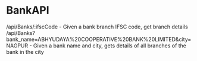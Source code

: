 # BankAPI 
/api/Banks/:ifscCode - Given a bank branch IFSC code, get branch details
/api/Banks?bank_name=ABHYUDAYA%20COOPERATIVE%20BANK%20LIMITED&city=NAGPUR - Given a bank name and city, gets details of all branches of the bank in the city
